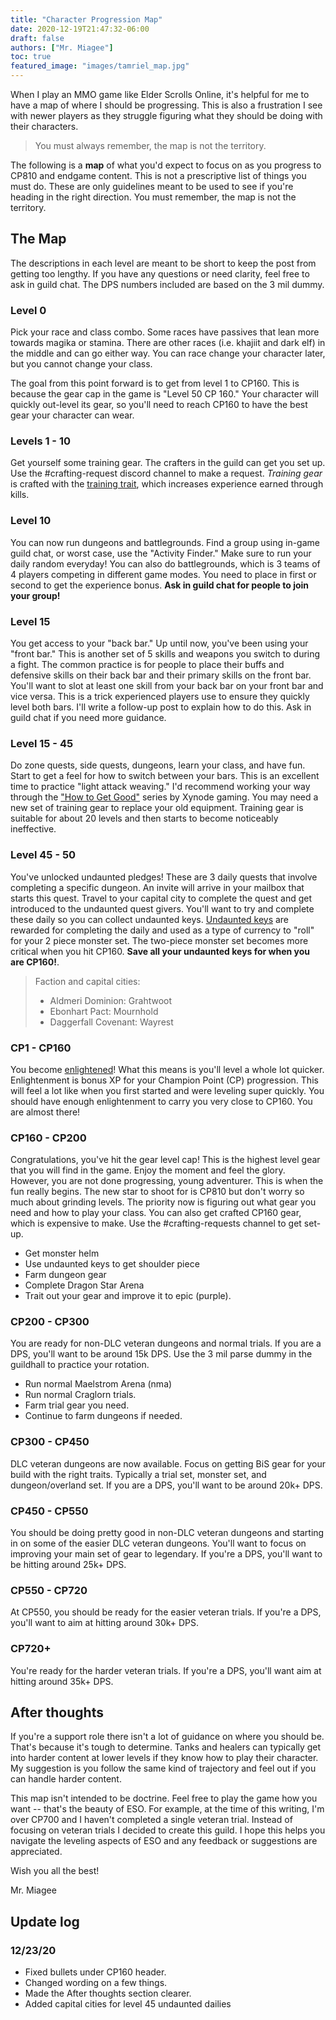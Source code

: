 ```yaml
---
title: "Character Progression Map"
date: 2020-12-19T21:47:32-06:00
draft: false
authors: ["Mr. Miagee"]
toc: true
featured_image: "images/tamriel_map.jpg"
---
```


When I play an MMO game like Elder Scrolls Online, it's helpful for me to have a map of where I should be progressing. This is also a frustration I see with newer players as they struggle figuring what they should be doing with their characters.

> You must always remember, the map is not the territory.

The following is a **map** of what you'd expect to focus on as you progress to CP810 and endgame content. This is not a prescriptive list of things you must do. These are only guidelines meant to be used to see if you're heading in the right direction. You must remember, the map is not the territory.

## The Map

The descriptions in each level are meant to be short to keep the post from getting too lengthy. If you have any questions or need clarity, feel free to ask in guild chat. The DPS numbers included are based on the 3 mil dummy.

### Level 0

Pick your race and class combo. Some races have passives that lean more towards magika or stamina. There are other races (i.e. khajiit and dark elf) in the middle and can go either way. You can race change your character later, but you cannot change your class.

The goal from this point forward is to get from level 1 to CP160. This is because the gear cap in the game is "Level 50 CP 160." Your character will quickly out-level its gear, so you'll need to reach CP160 to have the best gear your character can wear.

### Levels 1 - 10

Get yourself some training gear. The crafters in the guild can get you set up. Use the #crafting-request discord channel to make a request. _Training gear_ is crafted with the [training trait](https://elderscrollsonline.wiki.fextralife.com/Training), which increases experience earned through kills.

### Level 10

You can now run dungeons and battlegrounds. Find a group using in-game guild chat, or worst case, use the "Activity Finder." Make sure to run your daily random everyday! You can also do battlegrounds, which is 3 teams of 4 players competing in different game modes. You need to place in first or second to get the experience bonus. **Ask in guild chat for people to join your group!**

### Level 15

You get access to your "back bar." Up until now, you've been using your "front bar." This is another set of 5 skills and weapons you switch to during a fight. The common practice is for people to place their buffs and defensive skills on their back bar and their primary skills on the front bar. You'll want to slot at least one skill from your back bar on your front bar and vice versa. This is a trick experienced players use to ensure they quickly level both bars. I'll write a follow-up post to explain how to do this. Ask in guild chat if you need more guidance.

### Level 15 - 45

Do zone quests, side quests, dungeons, learn your class, and have fun. Start to get a feel for how to switch between your bars. This is an excellent time to practice "light attack weaving." I'd recommend working your way through the ["How to Get Good"](https://xynodegaming.com/guides/eso-beginner-guides/) series by Xynode gaming. You may need a new set of training gear to replace your old equipment. Training gear is suitable for about 20 levels and then starts to become noticeably ineffective.

### Level 45 - 50

You've unlocked undaunted pledges! These are 3 daily quests that involve completing a specific dungeon. An invite will arrive in your mailbox that starts this quest. Travel to your capital city to complete the quest and get introduced to the undaunted quest givers. You'll want to try and complete these daily so you can collect undaunted keys. [Undaunted keys](https://en.uesp.net/wiki/Online:Undaunted_Keys) are rewarded for completing the daily and used as a type of currency to "roll" for your 2 piece monster set. The two-piece monster set becomes more critical when you hit CP160. **Save all your undaunted keys for when you are CP160!**.

> Faction and capital cities:
> * Aldmeri Dominion: Grahtwoot
> * Ebonhart Pact: Mournhold
> * Daggerfall Covenant: Wayrest

### CP1 - CP160

You become [enlightened](https://forums.elderscrollsonline.com/en/discussion/158785/enlightenment-how-it-works)! What this means is you'll level a whole lot quicker. Enlightenment is bonus XP for your Champion Point (CP) progression. This will feel a lot like when you first started and were leveling super quickly. You should have enough enlightenment to carry you very close to CP160. You are almost there!

### CP160 - CP200

Congratulations, you've hit the gear level cap! This is the highest level gear that you will find in the game. Enjoy the moment and feel the glory. However, you are not done progressing, young adventurer. This is when the fun really begins. The new star to shoot for is CP810 but don't worry so much about grinding levels. The priority now is figuring out what gear you need and how to play your class. You can also get crafted CP160 gear, which is expensive to make. Use the #crafting-requests channel to get set-up.

* Get monster helm
* Use undaunted keys to get shoulder piece
* Farm dungeon gear
* Complete Dragon Star Arena
* Trait out your gear and improve it to epic (purple).

### CP200 - CP300

You are ready for non-DLC veteran dungeons and normal trials. If you are a DPS, you'll want to be around 15k DPS. Use the 3 mil parse dummy in the guildhall to practice your rotation.

* Run normal Maelstrom Arena (nma)
* Run normal Craglorn trials.
* Farm trial gear you need.
* Continue to farm dungeons if needed.

### CP300 - CP450

DLC veteran dungeons are now available. Focus on getting BiS gear for your build with the right traits. Typically a trial set, monster set, and dungeon/overland set. If you are a DPS, you'll want to be around 20k+ DPS.

### CP450 - CP550

You should be doing pretty good in non-DLC veteran dungeons and starting in on some of the easier DLC veteran dungeons. You'll want to focus on improving your main set of gear to legendary.  If you're a DPS, you'll want to be hitting around 25k+ DPS.

### CP550 - CP720

At CP550, you should be ready for the easier veteran trials. If you're a DPS, you'll want to aim at hitting around 30k+ DPS.

### CP720+

You're ready for the harder veteran trials. If you're a DPS, you'll want aim at hitting around 35k+ DPS.

## After thoughts

If you're a support role there isn't a lot of guidance on where you should be. That's because it's tough to determine. Tanks and healers can typically get into harder content at lower levels if they know how to play their character. My suggestion is you follow the same kind of trajectory and feel out if you can handle harder content.

This map isn't intended to be doctrine. Feel free to play the game how you want -- that's the beauty of ESO. For example, at the time of this writing, I'm over CP700 and I haven't completed a single veteran trial. Instead of focusing on veteran trials I decided to create this guild. I hope this helps you navigate the leveling aspects of ESO and any feedback or suggestions are appreciated.

Wish you all the best!

Mr. Miagee

## Update log

### 12/23/20

* Fixed bullets under CP160 header.
* Changed wording on a few things.
* Made the After thoughts section clearer.
* Added capital cities for level 45 undaunted dailies

